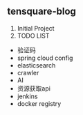 tensquare-blog
---
1. Initial Project
2. TODO LIST
- 验证码
- spring cloud config
- elasticsearch
- crawler
- AI
- 资源获取api
- jenkins
- docker registry